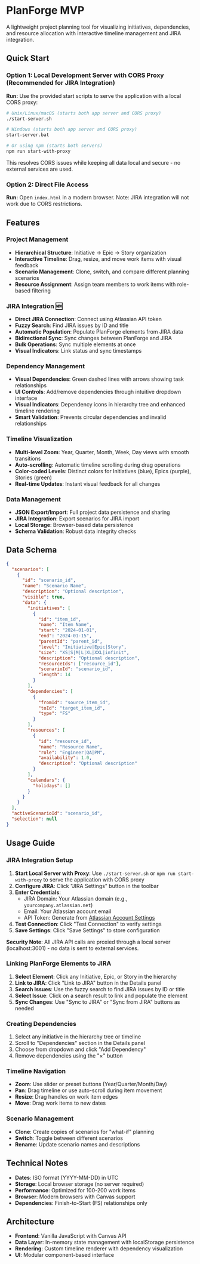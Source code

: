 # PlanForge MVP

A lightweight project planning tool for visualizing initiatives, dependencies, and resource allocation with interactive timeline management and JIRA integration.

## Quick Start

### Option 1: Local Development Server with CORS Proxy (Recommended for JIRA Integration)
**Run:** Use the provided start scripts to serve the application with a local CORS proxy:

```bash
# Unix/Linux/macOS (starts both app server and CORS proxy)
./start-server.sh

# Windows (starts both app server and CORS proxy)
start-server.bat

# Or using npm (starts both servers)
npm run start-with-proxy
```

This resolves CORS issues while keeping all data local and secure - no external services are used.

### Option 2: Direct File Access
**Run:** Open `index.html` in a modern browser. Note: JIRA integration will not work due to CORS restrictions.

## Features

### **Project Management**
- **Hierarchical Structure**: Initiative → Epic → Story organization
- **Interactive Timeline**: Drag, resize, and move work items with visual feedback
- **Scenario Management**: Clone, switch, and compare different planning scenarios
- **Resource Assignment**: Assign team members to work items with role-based filtering

### **JIRA Integration** 🆕
- **Direct JIRA Connection**: Connect using Atlassian API token
- **Fuzzy Search**: Find JIRA issues by ID and title
- **Automatic Population**: Populate PlanForge elements from JIRA data
- **Bidirectional Sync**: Sync changes between PlanForge and JIRA
- **Bulk Operations**: Sync multiple elements at once
- **Visual Indicators**: Link status and sync timestamps

### **Dependency Management**
- **Visual Dependencies**: Green dashed lines with arrows showing task relationships
- **UI Controls**: Add/remove dependencies through intuitive dropdown interface
- **Visual Indicators**: Dependency icons in hierarchy tree and enhanced timeline rendering
- **Smart Validation**: Prevents circular dependencies and invalid relationships

### **Timeline Visualization**
- **Multi-level Zoom**: Year, Quarter, Month, Week, Day views with smooth transitions
- **Auto-scrolling**: Automatic timeline scrolling during drag operations
- **Color-coded Levels**: Distinct colors for Initiatives (blue), Epics (purple), Stories (green)
- **Real-time Updates**: Instant visual feedback for all changes

### **Data Management**
- **JSON Export/Import**: Full project data persistence and sharing
- **JIRA Integration**: Export scenarios for JIRA import
- **Local Storage**: Browser-based data persistence
- **Schema Validation**: Robust data integrity checks

## Data Schema

```json
{
  "scenarios": [
    {
      "id": "scenario_id",
      "name": "Scenario Name",
      "description": "Optional description",
      "visible": true,
      "data": {
        "initiatives": [
          {
            "id": "item_id",
            "name": "Item Name",
            "start": "2024-01-01",
            "end": "2024-01-15",
            "parentId": "parent_id",
            "level": "Initiative|Epic|Story",
            "size": "XS|S|M|L|XL|XXL|infinit",
            "description": "Optional description",
            "resourceIds": ["resource_id"],
            "scenarioId": "scenario_id",
            "length": 14
          }
        ],
        "dependencies": [
          {
            "fromId": "source_item_id",
            "toId": "target_item_id",
            "type": "FS"
          }
        ],
        "resources": [
          {
            "id": "resource_id",
            "name": "Resource Name",
            "role": "Engineer|QA|PM",
            "availability": 1.0,
            "description": "Optional description"
          }
        ],
        "calendars": {
          "holidays": []
        }
      }
    }
  ],
  "activeScenarioId": "scenario_id",
  "selection": null
}
```

## Usage Guide

### JIRA Integration Setup
1. **Start Local Server with Proxy**: Use `./start-server.sh` or `npm run start-with-proxy` to serve the application with CORS proxy
2. **Configure JIRA**: Click "JIRA Settings" button in the toolbar
3. **Enter Credentials**:
   - JIRA Domain: Your Atlassian domain (e.g., `yourcompany.atlassian.net`)
   - Email: Your Atlassian account email
   - API Token: Generate from [Atlassian Account Settings](https://id.atlassian.com/manage-profile/security/api-tokens)
4. **Test Connection**: Click "Test Connection" to verify settings
5. **Save Settings**: Click "Save Settings" to store configuration

**Security Note**: All JIRA API calls are proxied through a local server (localhost:3001) - no data is sent to external services.

### Linking PlanForge Elements to JIRA
1. **Select Element**: Click any Initiative, Epic, or Story in the hierarchy
2. **Link to JIRA**: Click "Link to JIRA" button in the Details panel
3. **Search Issues**: Use the fuzzy search to find JIRA issues by ID or title
4. **Select Issue**: Click on a search result to link and populate the element
5. **Sync Changes**: Use "Sync to JIRA" or "Sync from JIRA" buttons as needed

### Creating Dependencies
1. Select any initiative in the hierarchy tree or timeline
2. Scroll to "Dependencies" section in the Details panel
3. Choose from dropdown and click "Add Dependency"
4. Remove dependencies using the "×" button

### Timeline Navigation
- **Zoom**: Use slider or preset buttons (Year/Quarter/Month/Day)
- **Pan**: Drag timeline or use auto-scroll during item movement
- **Resize**: Drag handles on work item edges
- **Move**: Drag work items to new dates

### Scenario Management
- **Clone**: Create copies of scenarios for "what-if" planning
- **Switch**: Toggle between different scenarios
- **Rename**: Update scenario names and descriptions

## Technical Notes

- **Dates**: ISO format (YYYY-MM-DD) in UTC
- **Storage**: Local browser storage (no server required)
- **Performance**: Optimized for 100-200 work items
- **Browser**: Modern browsers with Canvas support
- **Dependencies**: Finish-to-Start (FS) relationships only

## Architecture

- **Frontend**: Vanilla JavaScript with Canvas API
- **Data Layer**: In-memory state management with localStorage persistence
- **Rendering**: Custom timeline renderer with dependency visualization
- **UI**: Modular component-based interface

